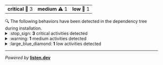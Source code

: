 <table align=center>
  <tr>
    <td><b>critical</b> 🚨 3</td>
    <td><b>medium</b> ⚠️ 1</td>
    <td><b>low</b> 🔷 1</td>
  </tr>
</table>
🔍 The following behaviors have been detected in the dependency tree during installation.

<details>
<summary>
:stop_sign: <b>3</b> critical activities detected
</summary>

## <b><a href="https://verdicts.listen.dev/npm/foo/1.0.0">foo@1.0.0</a></b><br>





	

### :stop_sign: outbound network connection
<dl>
<dt>Dependency type</dt>
<dd>

Direct dependency

</dd>


<dt>Metadata</dt>
<dd>
<table>



<tr>
<td>commandline:</td><td>sh -c  node -e "try{require('./_postinstall')}catch(e){}" || exit 0</td>
</tr>



<tr>
<td>executable_path:</td><td>/bin/sh</td>
</tr>







<tr>
<td>parent_name:</td><td>node</td>
</tr>



	
</table>
</dd>
</dl>




## <b><a href="https://verdicts.listen.dev/npm/bar/1.0.0">bar@1.0.0</a></b><br>





	

### :stop_sign: outbound network connection
<dl>
<dt>Dependency type</dt>
<dd>



Transitive dependency  (<a href="https://verdicts.listen.dev/npm/foo/1.0.0">foo@1.0.0</a>)

</dd>


<dt>Metadata</dt>
<dd>
<table>



<tr>
<td>commandline:</td><td>sh -c  node -e "try{require('./_postinstall')}catch(e){}" || exit 0</td>
</tr>



<tr>
<td>executable_path:</td><td>/bin/sh</td>
</tr>







<tr>
<td>parent_name:</td><td>node</td>
</tr>



	
</table>
</dd>
</dl>




## <b><a href="https://verdicts.listen.dev/npm/foobar/1.0.0">foobar@1.0.0</a></b><br>





	

### :stop_sign: outbound network connection
<dl>
<dt>Dependency type</dt>
<dd>

Direct dependency

</dd>


<dt>Metadata</dt>
<dd>
<table>



<tr>
<td>commandline:</td><td>sh -c  node -e "try{require('./_postinstall')}catch(e){}" || exit 0</td>
</tr>



<tr>
<td>executable_path:</td><td>/bin/sh</td>
</tr>







<tr>
<td>parent_name:</td><td>node</td>
</tr>



	
</table>
</dd>
</dl>



</details>

<details>
<summary>
:warning: <b>1</b> medium activities detected
</summary>

## <b><a href="https://verdicts.listen.dev/npm/foobar/1.0.0">foobar@1.0.0</a></b><br>





	

### :warning: outbound network connection
<dl>
<dt>Dependency type</dt>
<dd>

Direct dependency

</dd>


<dt>Metadata</dt>
<dd>
<table>



<tr>
<td>commandline:</td><td>sh -c  node -e "try{require('./_postinstall')}catch(e){}" || exit 0</td>
</tr>



<tr>
<td>executable_path:</td><td>/bin/sh</td>
</tr>







<tr>
<td>parent_name:</td><td>node</td>
</tr>



	
</table>
</dd>
</dl>



</details>

<details>
<summary>
:large_blue_diamond: <b>1</b> low activities detected
</summary>


## <b><a href="https://verdicts.listen.dev/npm/foobar/1.0.0">foobar@1.0.0</a></b><br>





	

### :large_blue_diamond: outbound network connection
<dl>
<dt>Dependency type</dt>
<dd>

Direct dependency

</dd>


<dt>Metadata</dt>
<dd>
<table>



<tr>
<td>commandline:</td><td>sh -c  node -e "try{require('./_postinstall')}catch(e){}" || exit 0</td>
</tr>



<tr>
<td>executable_path:</td><td>/bin/sh</td>
</tr>







<tr>
<td>parent_name:</td><td>node</td>
</tr>



	
</table>
</dd>
</dl>



</details>

***
<i>Powered by</i> <b><a href="https://listen.dev">listen.dev</a> <img height=14 src="https://listen.dev/assets/images/dolphin-noborder.png"></b>